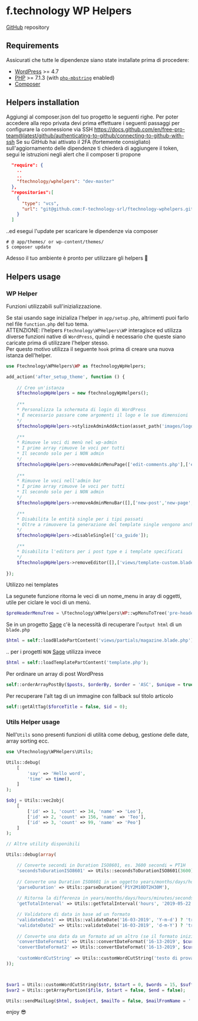 # f.technology WP Helpers
[GitHub](https://github.com/F-technology-srl/ftechnology-wphelpers.git) repository

## Requirements

Assicurati che tutte le dipendenze siano state installate prima di procedere:

* [WordPress](https://wordpress.org/) >= 4.7
* [PHP](https://secure.php.net/manual/en/install.php) >= 7.1.3 (with [`php-mbstring`](https://secure.php.net/manual/en/book.mbstring.php) enabled)
* [Composer](https://getcomposer.org/download/)

## Helpers installation

Aggiungi al composer.json del tuo progetto le seguenti righe.
Per poter accedere alla repo privata devi prima effettuare i seguenti passaggi per configurare la connessione via SSH
https://docs.github.com/en/free-pro-team@latest/github/authenticating-to-github/connecting-to-github-with-ssh
Se su GitHub hai attivato il 2FA (fortemente consigliato) sull'aggiornamento delle dipendenze ti chiederà di aggiungere il token, segui le istruzioni negli alert che il composer ti propone

```json
  "require": {
    ..
    ..
    "ftechnology/wphelpers": "dev-master"
  },
  "repositories":[
    {
      "type": "vcs",
      "url": "git@github.com:F-technology-srl/ftechnology-wphelpers.git"
    }
  ]
```

..ed esegui l'update per scaricare le dipendenze via composer 

```shell
# @ app/themes/ or wp-content/themes/
$ composer update
```

Adesso il tuo ambiente è pronto per utilizzare gli helpers :punch:

## Helpers usage

### WP Helper
Funzioni utilizzabili sull'inizializzazione.  

Se stai usando sage inizializa l'helper in `app/setup.php`, altrimenti puoi farlo nel file `function.php` del tuo tema.  
ATTENZIONE: l'helpers `Ftechnology\WPHelpers\WP` interagisce ed utilizza diverse funzioni native di `WordPress`, quindi è necessario che queste siano caricate prima di utilizzare l'helper stesso.  
Per questo motivo utilizza il seguente `hook` prima di creare una nuova istanza dell'helper.

```php
use Ftechnology\WPHelpers\WP as ftechnologyWpHelpers;

add_action('after_setup_theme', function () {
    
    // Creo un'istanza
    $ftechnologWpHelpers = new ftechnologyWpHelpers();
    
    /**
    * Personalizza la schermata di login di WordPress
    * È necessario passare come argomenti il logo e le sue dimensioni
    */
    $ftechnologWpHelpers->stylizeAdminAddAction(asset_path('images/logo.png'),320,34);
    
    /**
    * Rimuove le voci di menù nel wp-admin
    * I primo array rimuove le voci per tutti
    * Il secondo solo per i NON admin
    */
    $ftechnologWpHelpers->removeAdminMenuPage(['edit-comments.php'],['edit.php?post_type=acf-field-group','users.php','themes.php','plugins.php','tools.php','options-general.php','upload.php']);
    
    /**
    * Rimuove le voci nell'admin bar
    * I primo array rimuove le voci per tutti
    * Il secondo solo per i NON admin
    */
    $ftechnologWpHelpers->removeAdminMenuBar([],['new-post','new-page','new-media','comments','wpseo-menu']);

    /**
    * Disabilita le entità single per i tipi passati
    * Oltre a rimuovere la generazione del template single vengono anche rimosse le voci di anteprima del wp-admin
    */
    $ftechnologWpHelpers->disableSingle(['ca_guide']);

    /**
    * Disabilita l'editors per i post type e i template specificati
    */
    $ftechnologWpHelpers->removeEditor([],['views/template-custom.blade.php'],[2]);
   
});
```

Utilizzo nei templates  

La segunete funzione ritorna le veci di un nome_menu in aray di oggetti, utile per ciclare le voci di un menù.
```php
$preHeaderMenuTree = \Ftechnology\WPHelpers\WP::wpMenuToTree('pre-header-menu');
```

Se in un progetto [Sage](https://roots.io/sage/) c'è la necessità di recuperare l'`output html` di un `blade.php`
```php
$html = self::loadBladePartContent('views/partials/magazine.blade.php');
```
.. per i progetti `NON` [Sage](https://roots.io/sage/) utilizza invece 
```php
$html = self::loadTemplatePartContent('template.php');
```

Per ordinare un array di post WordPress 
```php
self::orderArrayPostBy($posts, $orderBy, $order = 'ASC', $unique = true);
```

Per recuperare l'alt tag di un immagine con fallback sul titolo articolo 
```php
self::getAltTag($forceTitle = false, $id = 0);
```

### Utils Helper usage
Nell'`Utils` sono presenti funzioni di utilità come debug, gestione delle date, array sorting ecc.

```php
use \Ftechnology\WPHelpers\Utils;

Utils::debug(
    [
        'say' => 'Hello word',
        'time' => time(),
    ]
);

$obj = Utils::vec2obj(
    [
        ['id' => 1, 'count' => 34, 'name' => 'Leo'],
        ['id' => 2, 'count' => 156, 'name' => 'Teo'],
        ['id' => 3, 'count' => 99, 'name' => 'Peo']
    ]
);

// Altre utility disponibili

Utils::debug(array(

    // Converte secondi in Duration ISO8601, es. 3600 secondi = PT1H
    'secondsToDurationISO8601' => Utils::secondsToDurationISO8601(3600),
    
    // Converte una Duration ISO8601 in un oggetto years/months/days/hours/minutes
    'parseDuration' => Utils::parseDuration('P1Y2M10DT2H30M'),
    
    // Ritorna la differenza in years/months/days/hours/minutes/seconds/milliseconds tra un intervallo di date 
    'getTotalInterval' => Utils::getTotalInterval('hours', '2019-05-22 22:00', '2019-05-22 10:35'),

    // Validatore di data in base ad un formato
    'validateDate1' => Utils::validateDate('16-03-2019', 'Y-m-d') ? 'true' : 'false',
    'validateDate2' => Utils::validateDate('16-03-2019', 'd-m-Y') ? 'true' : 'false',
    
    // Converte una data da un formato ad un altro (se il formato iniziale non corrisponde alla data passata ritorna FALSE)
    'convertDateFormat1' => Utils::convertDateFormat('16-13-2019', $currentFormat = 'd-m-Y', $newFormat = 'Y-m-d'),
    'convertDateFormat2' => Utils::convertDateFormat('16-13-2019', $currentFormat = 'd/m/Y', $newFormat = 'Y-m-d'),
    
    'customWordCutString' => Utils::customWordCutString('testo di prova', $start = 0, $words = 15, $suffix = '...')
));



$var1 = Utils::customWordCutString($str, $start = 0, $words = 15, $suffix = '...');
$var2 = Utils::getArrayPortion($file, $start = false, $end = false);

Utils::sendMailLog($html, $subject, $mailTo = false, $mailFromName = '', $mailFrom = '');

```

enjoy :sunglasses:
